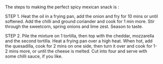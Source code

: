 The steps to making the perfect spicy mexican snack is : 

STEP 1.
Heat the oil in a frying pan, add the onion and fry for 10 mins or until softened. Add the chilli and ground coriander and cook for 1 min more. Stir through the sweetcorn, spring onions and lime zest. Season to taste. 

STEP 2.
Pile the mixture on 1 tortilla, then top with the cheddar, mozzarella and the second tortilla. Heat a frying pan over a high heat. When hot, add the quesadilla, cook for 2 mins on one side, then turn it over and cook for 1-2 mins more, or until the cheese is melted. Cut into four and serve with some chilli sauce, if you like.